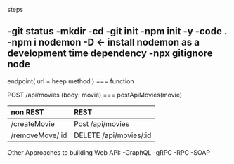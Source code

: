 steps

-git status
-mkdir <folder name>
-cd <folder name>
-git init
-npm init -y
-code .
-npm i nodemon -D <- install nodemon as a development time dependency
-npx gitignore node
-



endpoint( url + heep method ) === function

POST /api/movies (body: movie) === postApiMovies(movie)

|non REST| REST |
|:--|:--|
|/createMovie| Post /api/movies |
|/removeMove/:id | DELETE /api/movies/:id |

Other Approaches to building Web API:
-GraphQL
-gRPC
-RPC
-SOAP